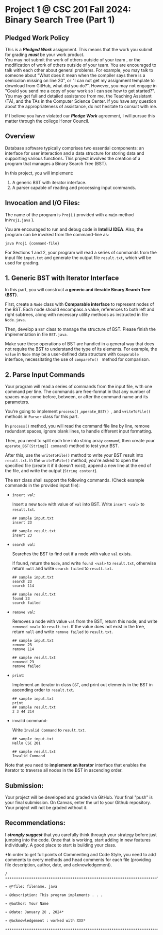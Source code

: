 # Project 1 @ CSC 201 Fall 2024: Binary Search Tree (Part 1)

## Pledged Work Policy

This is a ___Pledged Work___ assignment.  This means that the work you submit for grading ___must___ be your work product.  
You may not submit the work of others outside of your team , or the modification of work of others outside of your team.
You are encouraged to talk with each other about general problems.  For example, you may talk to someone about "What does it mean when the compiler says there is a semicolon missing on line 20", or "I can not get my assignment template to download from GitHub, what did you do?".  However, you may not engage in "Could you send me a copy of your work so I can see how to get started?".  You may get full and detailed assistance from me, the Teaching Assistant (TA), and the TAs in the Computer Science Center.  If you have any question about the appropriateness of assistance, do not hesitate to consult with me.

If I believe you have violated our ___Pledge Work___ agreement, I will pursue this matter through the college Honor Council.

## Overview

Database software typically comprises two essential components: an interface for user interaction and a data structure for storing data and supporting various functions. This project involves the creation of a program that manages a Binary Search Tree (BST).

In this project, you will implement: 

1. A generic BST with iterator interface.
2. A parser capable of reading and processing input commands.

## Invocation and I/O Files:

The name of the program is `Proj1` ( provided with a `main` method in`Proj1.java` ). 

You are encouraged to run and debug code in __IntelliJ IDEA__. Also, the program can be invoked from the command-line as:

```shell
java Proj1 {command-file}
```

For Sections 1 and 2, your program will read a series of commands from the input file `input.txt` and generate the output file  `result.txt`, which will be used for grading.


## 1. **Generic BST with Iterator Interface**

In this part, you will construct **a generic and iterable Binary Search Tree (BST)**.  

First, create a `Node` class with **Comparable interface** to represent nodes of the BST. Each node should encompass a value, references to both left and right subtrees, along with necessary utility methods as instructed in file `Node.java`.

Then, develop a `BST` class to manage the structure of BST. Please finish the implementation in file `BST.java`.

Make sure these operations of BST are handled in a general way that does not require the BST to understand the type of its elements. For example, the `value` in `Node` may be a user-defined data structure with `Comparable` interface, necessitating the use of `compareTo() ` method for comparison.

## 2. **Parse Input Commands**

Your program will read a series of commands from the input file, with one command per line. The commands are free-format in that any number of spaces may come before, between, or after the command name and its parameters.

You're going to implement `process()` ,`operate_BST() `, and `writeToFile()` methods in `Parser` class for this part.

In `process()` method, you will read the command file line by line, remove redundant spaces, ignore blank lines, to handle different input formatting. 

Then, you need to split each line into string array `command`, then create your  `operate_BST(String[] command)` method to test your BST. 

After this, use the `writeToFile()` method to write your BST result into `result.txt`. In the `writeToFile()` method, you're asked to open the specified file (create it if it doesn't exist), append a new line at the end of the file, and write the output  (`String content`).

The `BST` class shall support the following commands. (Check example commands in the provided input file):

+ `insert val`: 

  Insert a new `Node` with value of `val` into BST. Write `insert <val>` to `result.txt`.

  ```
  ## sample input.txt
  insert 23
  
  ## sample result.txt
  insert 23
  ```

+ `search val`: 

  Searches the BST to find out if a node with value `val` exists.

  If found, return the `Node`, and write `found <val>` to `result.txt`, otherwise return `null` and write `search failed` to `result.txt`.

  ```
  ## sample input.txt
  search 23
  search 114
  
  ## sample result.txt
  found 23
  search failed
  ```

+ `remove val`:

  Removes a node with value `val` from the BST, return this node, and write `removed <val>` to `result.txt`. If the value does not exist in the tree, return `null` and write `remove failed` to `result.txt`.

  ```
  ## sample input.txt
  remove 23
  remove 114
  
  ## sample result.txt
  removed 23
  remove failed
  ```

+ `print`:

   Implement an iterator in class `BST`, and print out elements in the BST in ascending order to  `result.txt`. 

  ```
  ## sample input.txt
  print
  ## sample result.txt
  2 3 44 214
  ```
  
+ invalid command:

   Write `Invalid Command` to `result.txt`. 
   
   ```
   ## sample input.txt
   Hello CSC 201
   
   ## sample result.txt
   Invalid Command
   ```

Note that you need to **implement an iterator** interface that enables the iterator to traverse all nodes in the BST in ascending order. 

## Submission:

Your project will be developed and graded via GitHub. Your final "push" is your final submission. On Canvas, enter the url to your Github repository. Your project will not be graded without it.

## Recommendations:

I ___strongly suggest___ that you carefully think through your strategy before just jumping into the code.  Once that is working, start adding in new features individually.  A good place to start is building your class.

*In order to get full points of Commenting and Code Style, you need to add comments to every methods and head comments for each file (providing file description, author, date, and acknowledgement).

```
/∗∗∗∗∗∗∗∗∗∗∗∗∗∗∗∗∗∗∗∗∗∗∗∗∗∗∗∗∗∗∗∗∗∗∗∗∗∗∗∗∗∗∗∗∗∗∗∗∗∗∗∗∗∗∗∗∗∗∗∗∗∗∗∗∗∗∗∗∗∗*

∗ @*file: filename. java

∗ @description: This program implements . . .

∗ @author: Your Name

∗ @date: January 20 , 2024*

∗ @acknowledgement : worked with XXX*

∗∗∗∗∗∗∗∗∗∗∗∗∗∗∗∗∗∗∗∗∗∗∗∗∗∗∗∗∗∗∗∗∗∗∗∗∗∗∗∗∗∗∗∗∗∗∗∗∗∗∗∗∗∗∗∗∗∗∗∗∗∗∗∗∗∗∗∗∗∗∗/
```
